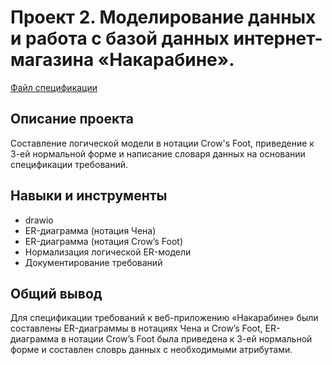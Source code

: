 # Проект 2. Моделирование данных и работа с базой данных интернет-магазина «Накарабине».

[Файл спецификации](https://github.com/KirillZavarzin/Portfolio/blob/d282258cf883629f63ffc978d231ef15de626095/Project2/%D0%A1%D0%BF%D0%B5%D1%86%D0%B8%D1%84%D0%B8%D0%BA%D0%B0%D1%86%D0%B8%D1%8F%20%D1%82%D1%80%D0%B5%D0%B1%D0%BE%D0%B2%D0%B0%D0%BD%D0%B8%D0%B8%CC%86%20%D0%BA%20%D0%9F%D0%9E%20%D0%9D%D0%B0%D0%BA%D0%B0%D1%80%D0%B0%D0%B1%D0%B8%D0%BD%D0%B5.pdf)

## Описание проекта 
Составление логической модели в нотации Crow's Foot, приведение к 3-ей нормальной форме и написание словаря данных на основании спецификации требований.
## Навыки и инструменты 
* drawio
* ER-диаграмма (нотация Чена)
* ER-диаграмма (нотация Crow’s Foot)
* Нормализация логической ER-модели
* Документирование требований
## Общий вывод
Для спецификации требований к веб-приложению «Накарабине» были составлены ER-диаграммы в нотациях Чена и Crow’s Foot, ER-диаграмма в нотации Crow’s Foot была приведена к 3-ей нормальной форме и составлен словрь данных с необходимыми атрибутами.
